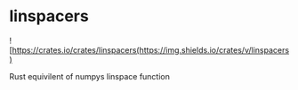 # linspacers
![https://crates.io/crates/linspacers(https://img.shields.io/crates/v/linspacers)

Rust equivilent of numpys linspace function
